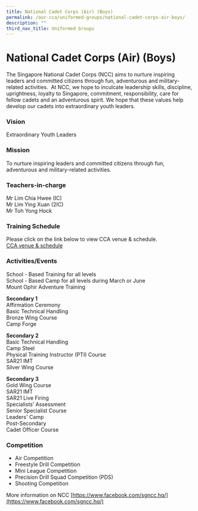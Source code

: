 ```yaml
---
title: National Cadet Corps (Air) (Boys)
permalink: /our-cca/uniformed-groups/national-cadet-corps-air-boys/
description: ""
third_nav_title: Uniformed Groups
---
```

# **National Cadet Corps (Air) (Boys)**

The Singapore National Cadet Corps (NCC) aims to nurture inspiring leaders and committed citizens through fun, adventurous and military-related activities.  At NCC, we hope to inculcate leadership skills, discipline, uprightness, loyalty to Singapore, commitment, responsibility, care for fellow cadets and an adventurous spirit. We hope that these values help develop our cadets into extraordinary youth leaders.

### Vision
Extraordinary Youth Leaders

### Mission
To nurture inspiring leaders and committed citizens through fun, adventurous and military-related activities.

### Teachers-in-charge
Mr Lim Chia Hwee (IC)  
Mr Lim Ying Xuan (2IC)   
Mr Toh Yong Hock  

### Training Schedule

Please click on the link below to view CCA venue & schedule.   
[CCA venue & schedule](/useful-links/parents/cca-venue-n-schedule)

### Activities/Events

School - Based Training for all levels   
School - Based Camp for all levels during March or June   
Mount Ophir Adventure Training

**Secondary 1**  
Affirmation Ceremony   
Basic Technical Handling  
Bronze Wing Course   
Camp Forge

**Secondary 2**  
Basic Technical Handling   
Camp Steel   
Physical Training Instructor (PTI) Course   
SAR21 IMT  
Silver Wing Course

**Secondary 3**   
Gold Wing Course   
SAR21 IMT   
SAR21 Live Firing   
Specialists’ Assessment   
Senior Specialist Course  
Leaders' Camp   
Post-Secondary   
Cadet Officer Course

### Competition

*   Air Competition
*   Freestyle Drill Competition
*   Mini League Competition
*   Precision Drill Squad Competition (PDS)
*   Shooting Competition

More information on NCC
[https://www.facebook.com/sgncc.hq/](https://www.facebook.com/sgncc.hq/)
